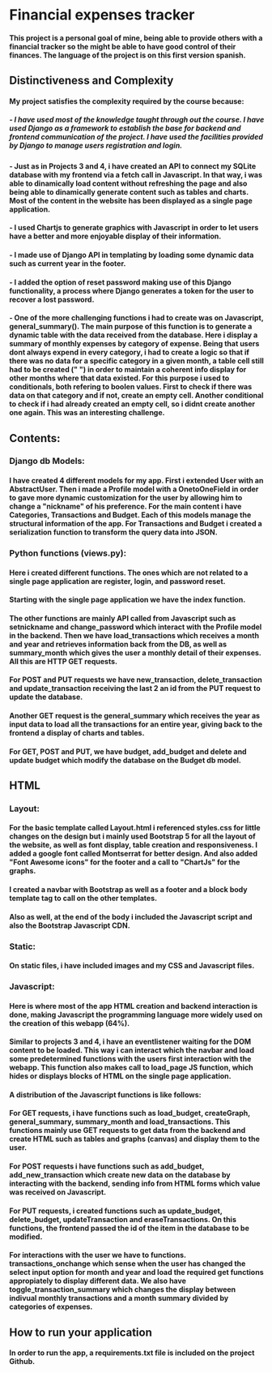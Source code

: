 # Financial expenses tracker

#### This project is a personal goal of mine, being able to provide others with a financial tracker so the might be able to have good control of their finances. The language of the project is on this first version spanish.

## Distinctiveness and Complexity

#### My project satisfies the complexity required by the course because:
##### - I have used most of the knowledge taught through out the course. I have used Django as a framework to establish the base for backend and frontend communication of the project. I have used the facilities provided by Django to manage users registration and login. 
#### - Just as in Projects 3 and 4, i have created an API to connect my SQLite database with my frontend via a fetch call in Javascript. In that way, i was able to dinamically load content without refreshing the page and also being able to dinamically generate content such as tables and charts. Most of the content in the website has been displayed as a single page application.
#### - I used Chartjs to generate graphics with Javascript in order to let users have a better and more enjoyable display of their information.
#### - I made use of Django API in templating by loading some dynamic data such as current year in the footer.
#### - I added the option of reset password making use of this Django functionality, a process where Django generates a token for the user to recover a lost password.
#### - One of the more challenging functions i had to create was on Javascript, general_summary(). The main purpose of this function is to generate a dynamic table with the data received from the database. Here i display a summary of monthly expenses by category of expense. Being that users dont always expend in every category, i had to create a logic so that if there was no data for a specific category in a given month, a table cell still had to be created ("&nbsp;") in order to maintain a coherent info display for other months where that data existed. For this purpose i used to conditionals, both refering to boolen values. First to check if there was data on that category and if not, create an empty cell. Another conditional to check if i had already created an empty cell, so i didnt create another one again. This was an interesting challenge.

## Contents:
### Django db Models:
#### I have created 4 different models for my app. First i extended User with an AbstractUser. Then i made a Profile model with a OnetoOneField in order to gave more dynamic customization for the user by allowing him to change a "nickname" of his preference. For the main content i have Categories, Transactions and Budget. Each of this models manage the structural information of the app. For Transactions and Budget i created a serialization function to transform the query data into JSON.

### Python functions (views.py):
#### Here i created different functions. The ones which are not related to a single page application are register, login, and password reset. 
#### Starting with the single page application we have the index function. 
#### The other functions are mainly API called from Javascript such as setnickname and change_password which interact with the Profile model in the backend. Then we have load_transactions which receives a month and year and retrieves information back from the DB, as well as summary_month which gives the user a monthly detail of their expenses. All this are HTTP GET requests.
#### For POST and PUT requests we have new_transaction, delete_transaction and update_transaction receiving the last 2 an id from the PUT request to update the database.
#### Another GET request is the general_summary which receives the year as input data to load all the transactions for an entire year, giving back to the frontend a display of charts and tables.
#### For GET, POST and PUT, we have budget, add_budget and delete and update budget which modify the database on the Budget db model.

## HTML
### Layout:
#### For the basic template called Layout.html i referenced styles.css for little changes on the design but i mainly used Bootstrap 5 for all the layout of the website, as well as font display, table creation and responsiveness. I added a google font called Montserrat for better design. And also added "Font Awesome icons" for the footer and a call to "ChartJs" for the graphs. 
#### I created a navbar with Bootstrap as well as a footer and a block body template tag to call on the other templates.
#### Also as well, at the end of the body i included the Javascript script and also the Bootstrap Javascript CDN.

### Static:
#### On static files, i have included images and my CSS and Javascript files.

### Javascript:
#### Here is where most of the app HTML creation and backend interaction is done, making Javascript the programming language more widely used on the creation of this webapp (64%). 
#### Similar to projects 3 and 4, i have an eventlistener waiting for the DOM content to be loaded. This way i can interact which the navbar and load some predetermined functions with the users first interaction with the webapp. This function also makes call to load_page JS function, which hides or displays blocks of HTML on the single page application.
#### A distribution of the Javascript functions is like follows:
#### For GET requests, i have functions such as load_budget, createGraph, general_summary, summary_month and load_transactions. This functions mainly use GET requests to get data from the backend and create HTML such as tables and graphs (canvas) and display them to the user.
#### For POST requests i have functions such as add_budget, add_new_transaction which create new data on the database by interacting with the backend, sending info from HTML forms which value was received on Javascript.
#### For PUT requests, i created functions such as update_budget, delete_budget, updateTransaction and eraseTransactions. On this functions, the frontend passed the id of the item in the database to be modified.
#### For interactions with the user we have to functions. transactions_onchange which sense when the user has changed the select input option for month and year and load the required get functions appropiately to display different data. We also have toggle_transaction_summary which changes the display between indivual monthly transactions and a month summary divided by categories of expenses.

## How to run your application
#### In order to run the app, a requirements.txt file is included on the project Github.